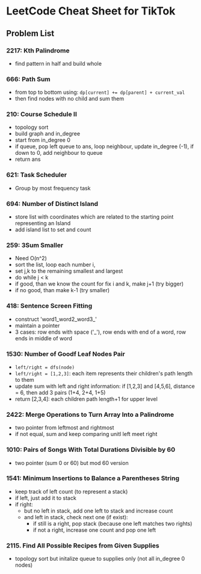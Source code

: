 # LeetCode Cheat Sheet for TikTok

## Problem List

### 2217: Kth Palindrome
- find pattern in half and build whole

### 666: Path Sum

- from top to bottom using: `dp[current] += dp[parent] + current_val`
- then find nodes with no child and sum them

### 210: Course Schedule II

- topology sort
- build graph and in_degree
- start from in_degree 0
- if queue, pop left queue to ans, loop neighbour, update in_degree (-1), if down to 0, add neighbour to queue
- return ans

### 621: Task Scheduler

- Group by most frequency task

### 694: Number of Distinct Island

- store list with coordinates which are related to the starting point representing an Island
- add island list to set and count

### 259: 3Sum Smaller

- Need O(n^2)
- sort the list, loop each number i,
- set j,k to the remaining smallest and largest
- do while j < k
- if good, than we know the count for fix i and k, make j+1 (try bigger)
- if no good, than make k-1 (try smaller)

### 418: Sentence Screen Fitting

- construct 'word1_word2_word3_'
- maintain a pointer
- 3 cases: row ends with space ('_'), row ends with end of a word, row ends in middle of word

### 1530: Number of Goodf Leaf Nodes Pair

- `left/right = dfs(node)`
- `left/right = [1,2,3]`: each item represents their children's path length to them
- update sum with left and right information: if [1,2,3] and [4,5,6], distance = 6, then add 3 pairs (1+4, 2+4, 1+5)
- return [2,3,4]: each children path length+1 for upper level

### 2422: Merge Operations to Turn Array Into a Palindrome

- two pointer from leftmost and rightmost
- if not equal, sum and keep comparing unitl left meet right

### 1010: Pairs of Songs With Total Durations Divisible by 60

- two pointer (sum 0 or 60) but mod 60 version

### 1541: Minimum Insertions to Balance a Parentheses String

- keep track of left count (to represent a stack)
- if left, just add it to stack
- if right:
  - but no left in stack, add one left to stack and increase count
  - and left in stack, check next one (if exist):
    - if still is a right, pop stack (because one left matches two rights)
    - if not a right, increase one count and pop one left

### 2115. Find All Possible Recipes from Given Supplies

- topology sort but initalize queue to supplies only (not all in_degree 0 nodes)